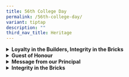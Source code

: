 ```yaml
---
title: 56th College Day
permalink: /56th-college-day/
variant: tiptap
description: ""
third_nav_title: Heritage
---
```

<div data-type="detailGroup" class="isomer-accordion isomer-accordion-white">
<details class="isomer-details">
<summary><strong>Loyalty in the Builders, Integrity in the Bricks</strong>
</summary>
<div data-type="detailsContent" class="isomer-details-content">
<p>This theme highlights the interplay between the builders – the individuals
who contribute through their effort, vision, and dedication to shaping
a brighter future for all, and the bricks – the steadfast value of integrity
that forms the foundation of lasting success. Loyalty reflects the builders’
commitment to the shared purpose, and integrity embodies the strength and
reliability of the actions and principles that hold everything together.
Just as a well-built structure stands firm through the synergy of both,
our College thrives when these virtues are upheld. Hence, at this College
Day, we honour those who have upheld these values by leading with moral
courage, uplifting others, and striving for excellence.</p>
</div>
</details>
<details class="isomer-details">
<summary><strong>Guest of Honour</strong>
</summary>
<div data-type="detailsContent" class="isomer-details-content">
<p></p>
</div>
</details>
<details class="isomer-details">
<summary><strong>Message from our Principal</strong>
</summary>
<div data-type="detailsContent" class="isomer-details-content">
<p></p>
</div>
</details>
<details class="isomer-details">
<summary><strong>Integrity in the Bricks</strong>
</summary>
<div data-type="detailsContent" class="isomer-details-content">
<p><strong><u>The NJC Student of the Year</u></strong>
</p>
<p>The National Junior College Student of the Year is the pinnacle of all
student awards, recognising all-round excellence in academia, CCA, leadership
and service.</p>
<p></p>
<p><strong>LUO CHANG</strong>
</p>
<p>My six years in NJC are marked by deep gratitude for the faculty, facilities,
and friends who have shaped my journey. The College’s culture of care has
nurtured me holistically and inspired me to give back through service.
Through this, I’ve realised that we are all on the same team, fighting
the same battles, where everyone has a place to serve with honour.</p>
<p></p>
<p>Of course, we each find gratitude in our own way. For my foodie friends,
it’s the basil pork with extra scoops of chilli at the canteen. For the
science-y ones, it’s the thrill of using the NMR machine in the Sigma Lab.
But no matter what draws us in, we build love for the community in our
own ways, lay our own bricks, and make our own difference.</p>
<p></p>
<p>I’m deeply honoured to receive the Student of the Year Award, a recognition
I owe to the passionate teachers and friends who have supported me, brick
by brick.</p>
<p></p>
<p>Moving forward, I hope we can find inspiration in the foundation laid
by the lineage of builders before us, and choose to serve with love and
honour, letting our NJ tower stand one brick taller.</p>
<p></p>
<p><strong><u>The Lim Kim Woon Award</u></strong>
</p>
<p>The Lim Kim Woon Award, initiated and structured by a former NJCian in
honour of our first Principal, recognises students who exemplify the hallmark
characteristics and traits of our motto, Service with Honour.</p>
<p></p>
<p><strong>ANGELENE KHO KAR YI</strong>
</p>
<p>I am truly honoured to be receiving the Lim Kim Woon Award, and would
like to thank my teachers, friends, and family who have stood by me and
supported me throughout my journey in NJC.</p>
<p></p>
<p>“Service with Honour” is especially meaningful to me because I want to
reach out to those who may not be as privileged as I am. Service, to me,
is about recognising that everyone’s situation is different, and asking
how I can use my strengths and resources to help in whatever way I can.</p>
<p></p>
<p>In NJC, I have been blessed with many opportunities to take part in community
service projects, and I believe this ignited the passion in me to continue
serving. Through these experiences, I’ve learnt that service is not a one-time
event, but a mindset we carry into every interaction.</p>
<p></p>
<p>Receiving this award motivates me to continue serving with compassion
and integrity and, more importantly, to inspire others to do the same.
I hope that through my actions, more people will be encouraged to lead
with kindness, serve with honour, and make a difference in the lives of
those around them, no matter how small.</p>
<p></p>
<p><strong>TOH SHI JIE</strong>
</p>
<p>Reflecting on my journey in NJC, a word I believe encapsulates my experience
as an NJCian is kindness - specifically, the many acts of kindness I was
fortunate enough to witness and receive over the past six years, which
broadened my understanding of what it means to serve with honour.</p>
<p></p>
<p>Whether it was the unwavering support and guidance of teachers who dedicated
themselves to our growth as individuals, or the compassion of peers, seniors,
and alumni who addressed my many questions and alleviated my concerns,
these interactions inspired me to give back, and fostered a firm belief
that no act of kindness is ever too small.</p>
<p></p>
<p>If my time at NJC has taught me anything, it’s that everyone has the potential
to make a positive impact on another’s life. Whether we choose to lead,
volunteer, or uplift those around us, the support we offer can comfort,
the values we embody can inspire, and the dedication we bring to our projects
can make their impact ever more profound.</p>
<p></p>
<p>I am deeply honoured to receive the Lim Kim Woon Award, and am immensely
grateful for the unyielding support of my friends and teachers who have
encouraged and inspired me along the way.</p>
<p></p>
<p><strong><u>The SAC Arts Excellence Award</u></strong>
</p>
<p>The SAC Arts Excellence Award recognises academic excellence in the arts.</p>
<p></p>
<p><strong>LIAN YUYANG</strong>
</p>
<p>Receiving this award is both fulfilling and, admittedly, a bit of a surprise
to me. When I first encountered English-dependent subjects like History
and Literature, they felt almost too foreign and intimidating - full of
dates, metaphors, and complex theories. I remember thinking, What have
I gotten myself into? I even began to question my choice.</p>
<p></p>
<p>But, as with all good stories, there were guides along the way - teachers
and staff in NJC. They patiently explained, reassured, and never let me
feel like I wasn't capable. Their belief in me was the scaffolding that
helped me climb from confusion to clarity. Meanwhile, I spent countless
hours devouring books, notes, and online resources like the Internet Archive.
Slowly, the subjects transformed from obstacles into pure passions.</p>
<p></p>
<p>A testament to the NJC staff who laid the foundation, and to the integrity
of hard work and persistence that made me who I am, this award is as much
theirs as it is mine. Indeed, a teacher's tale dwells in every student:
for in the grand structure of dreams, there is loyalty in the builders,
and integrity in the bricks.</p>
<p></p>
<p><strong>TASYA DARAMALINGGAM</strong>
</p>
<p>In my time studying the humanities, the values of loyalty and integrity
were key in discussions, essays, and reflections. Staying true to one’s
beliefs while making the effort to understand alternate perspectives was
what allowed my peers and me to engage in rich debates, mutually building
up our knowledge and growing alongside each other.</p>
<p></p>
<p>Being a humanities student was a challenging yet rewarding journey, as
my understanding of the world around me was constantly taken apart and
reformed. Coming to terms with diverse perspectives and conflicting ideas
honed my analytical skills, pushing me to reflect more deeply. Through
my exploration of the human experience and the global political and economic
landscape, I have been well equipped to understand the changing world.</p>
<p></p>
<p>I am truly grateful to the teachers who took the time to understand each
one of us, challenging our thinking and believing in us throughout. Their
passion and love for their subjects made my lessons with them thoroughly
memorable, with many of their humorous anecdotes from class still fresh
in my mind. The encouragement and support they provided have greatly deepened
my enjoyment of the humanities, and I would definitely recommend giving
the humanities a try.</p>
<p></p>
<p><strong><u>The SAC Science Excellence Award</u></strong>
</p>
<p>The SAC Science Excellence Award recognises excellence in the sciences,
both in core curricula and in co-curricular scientific endeavours.</p>
<p></p>
<p><strong>GALEN GAY</strong>
</p>
<p>Receiving the SAC Science Excellence Award is both a humbling and affirming
moment to cap off my NJC journey. From trying to find my bearings in the
SPIRE programme as a wide-eyed student in Junior High to becoming a confident
scientific communicator through the NUS-A*STAR-NJC Research Programme,
my scientific journey has been paved by numerous trailblazers before me:
teachers who dedicated countless hours drawing up lesson plans, liaising
with external partners, and patiently mentoring me; seniors who generously
gave their time to tutor, guide, and collate learning materials; and administrative
staff who worked tirelessly behind the scenes to ensure the smooth operation
of school programmes.</p>
<p></p>
<p>To me, this award is the product of their support and steadfast loyalty,
from which I have benefited immensely. Alongside that loyalty, I have found
personal integrity to be a key determinant in this achievement. Through
my research experience, I learnt to stay true to my moral pillars, whether
it was reporting unfavourable results or acknowledging uncertainties.</p>
<p></p>
<p>Beyond the individual, I have come to recognise that personal integrity
is also integral to the collective strength of the student body - laying,
brick by brick, the foundations of a robust support network for batches
of NJCians to come.</p>
<p></p>
<p><strong><u>The SAC Sports Excellence Award</u></strong>
</p>
<p>The SAC Sports Excellence Award is the pinnacle sports award, recognising
sportsmanship and sporting excellence.</p>
<p></p>
<p><strong>ARIEL LIN JING HAN</strong>
</p>
<p>I am truly honoured to receive this SAC sports excellence award. Receiving
this award really makes me feel like all my hard work paid off and motivates
me to work even harder to become better in my sport and as a person as
well. I really do believe that sports isn’t just about winning, but it’s
about building a good character. Be it perseverance, kindness or integrity,
the values that you can learn are endless! Personally, I feel that I've
become more resilient through my sports, and I've learnt to not give up
the moment I encounter problems, or stop trying when I know I can't do
it. It has truly taught me to do my very best in every circumstance and
no matter what the result is, it’s okay because I know I gave it my all!
So, I just want to encourage anyone who reads this to keep on trying! And
ultimately, it’s not about the results or medals you win, but the values
you’ve learnt that stick with you for the rest of your life.</p>
<p></p>
<p><strong>TAMARA TYLES</strong>
</p>
<p>My journey in NJC has been shaped by the people who stood by me, especially
when I felt like giving up. One moment I’ll never forget was in Secondary
2, during the 400m finals. Having fallen just before the finish line, it
felt like everything I had worked for slipped away in that instant. But
my teachers and coaches never let that moment define me. Their belief taught
me that failure isn’t the end, and gave me the strength to pick myself
up — both on and off the track. That experience showed me the meaning of
“Loyalty in the Builders, Integrity in the Bricks.” Loyalty is about people
standing by you at your lowest, and integrity is about staying true to
your values, even when no one’s watching. Receiving this award reminds
me of how much I’ve grown, and how much I owe to the community that believed
in me through every high and low. I’ll be proud to carry these lessons
with me, long after I leave NJC.</p>
<p></p>
<p><strong>ESTHER SIAK KA YEE</strong>
</p>
<p>Before coming to NJ, I would have never imagined myself winning a sports
award. I had thought that student athletes were hardcore and dedicated
but also wasting their time on an activity they might not even be doing
a few years down the road — until I became one myself. Canoeing has really
taught me what being an athlete is — not just as a racer but as a person.
Together in the gruelling training sessions, we were disciplined, racing
in different competitions. I would be lying if I said I had never thought
of just quitting this sport because of the sheer amount of mental pressure
it gave me. However, I chose to stay and keep pushing on because of my
seniors who had chosen to stay for the team. “I feel like my work here
isn’t done” was their reply to my question on why they stayed in this CCA.
It has inspired me to keep pushing on, not just in the sport but for the
team as well, coming together to build a community and as a team to lift
one another up. Thank you to my coaches, teachers and teammates for the
heart and effort you have put into this CCA.</p>
<p></p>
<p><strong><u>The NJC@69ners Award</u></strong>
</p>
<p>The NJC@69ers award, initiated and structured by the first cohort of NJCians,
recognises excellence in the arts and humanities, both in core-curricular
and co-curricular endeavours.</p>
<p></p>
<p><strong>LIAN YUYANG</strong>
</p>
<p>Receiving this award feels like a moment where all the pieces of my academic
and co-curricular journeys in the arts and humanities align gracefully.
My role as Vice President of the Editorial Club, and the countless hours
spent preparing for writing and recital competitions - these experiences
have been my canvas, painted with perseverance and avid enthusiasm.</p>
<p></p>
<p>I owe this recognition to my teachers, who’ve been loyal builders, laying
down the foundation of wisdom with unwavering commitment. I must especially
thank Ms Ho Hui Lin and Ms Sylvia Soh for kindling my passions in History
and Literature - passions that define me today.</p>
<p></p>
<p>As a sapling, I have worked to build my own integrity, brick by brick,
through every edit and every line written. It is the trust and guidance
of my educators that have allowed me to stand strong, enabling me to venture
further on my chosen path.</p>
<p></p>
<p><strong><u>The Stephen Loh Sports Excellence Award</u></strong>
</p>
<p>The Stephen Loh Sports Excellence Award is the pinnacle sports award,
recognising sportsmanship and sporting excellence in Track &amp; Field,
Squash and Canoeing.</p>
<p></p>
<p><strong>LOVELEY NG</strong>
</p>
<p>It is such an honour to have been awarded the Stephen Loh Sports Excellence
Award. Throughout my six years in the College’s Shooting Club, I have come
to appreciate how being a sportsperson is more than just celebrating the
wins. I have experienced ups and downs - from winning competitions to facing
challenges during training. Being in the National Youth Team, I found it
not so easy to balance my academic work and sporting commitments, but this
taught me the importance of self-discipline. Many people have also supported
me: my family, teachers and friends who were always encouraging, and my
coaches who spurred me to reach greater heights. I have learnt what it
is to exemplify sportsmanship, to show respect to others, to constantly
remain committed to growth and to inspire my peers to be passionate and
resilient in their sporting endeavours. This award, to me, is not just
a celebration of my achievements but also a testament to a fulfilling journey,
to the valuable experiences I have gained thus far. The lessons I have
learnt in my sporting journey will continue to stay with me - for they
are lifelong and unforgettable.</p>
<p></p>
<p><strong>LOH HIN YIN, LANGSTON</strong>
</p>
<p>I am honoured to have been selected for the Stephen Loh Sports Excellence
Award. I would not have been able to get to where I am without the support
of my friends, teachers and coaches in NJC. Although I was in NJ Track
and Field for 2 years, the friends I made there and my coaches have pushed
me to heights I never thought was possible. They encouraged me to carry
on even when I couldn’t push on during training. I learnt how to lead my
peers as an event Captain, with mentoring support from my teachers and
coaches along the way. I learnt that sportsmanship is not simply about
being good at the sport you play, but also about hard work, discipline,
leadership and humility. I hope that the sports scene can continue to grow
in these four aspects, towards an exciting future for NJC sports!</p>
<p></p>
<p><strong>TAN PENG RUI LAUREN</strong>
</p>
<p>Being able to play basketball and represent NJC has been a huge blessing
to me. The last six years have shaped me to be a better person by inculcating
a sense of discipline, commitment, where it was important to show up even
when the going got tough. Basketball is a team sport and being part of
a team means belonging to something bigger than myself. It places others
above self and taught me what it means to invest time and effort to support
my teammates, to build a culture of trust, camaraderie and a sense of mission
to move as one. Reflecting on this journey, I am deeply appreciative of
teachers, coaches and seniors for their guidance, and teammates who have
stood by me. Through these years, I have seen how perseverance and resilience
build strength of character, especially when we fail and resolutely pick
ourselves up. These little building blocks and memories mould us and are
valuable life lessons that we carry through to adulthood, reminding me
of a core tenet of Team NJC’s basketball commandment of being unbeatable
when standing together.</p>
<p></p>
<p><strong><u>The PAACT Aesthetics Excellence Award</u></strong>
</p>
<p>The PAACT Aesthetics Excellence Award recognises excellence in the aesthetics.</p>
<p></p>
<p><strong>AIDAN YEONG LEE HENG</strong>
</p>
<p>I believe that having a sense of Loyalty is not limited to leaders or
exco members; each CCA members’ loyalty means that they put in their best
effort in everything they do for the CCA, and this makes a massive difference.
I have had a very close connection to the String Orchestra for a very long
time, starting from when my brother joined the orchestra in 2019. I was
allowed to participate in a masterclass and a few rehearsals with NJCSO
before I even joined the school. I had the opportunity to interact with
the Stringers and socialise with them. All this allowed me to establish
a bond with the orchestra early on, and that was when my mind was set on
being part of the NJCSO family. I am extremely appreciative of the opportunities
the teachers have given me – what are the chances that one gets to play
in masterclasses with internationally acclaimed cellists and travel overseas
with the friends doing what they love? Because of my CCA mates and teachers,
I was able to enjoy every moment spent in NJC, and I am ever ready to go
above and beyond my responsibilities as a Stringer to always give my very
best for my teachers and friends.</p>
<p></p>
<p><strong><u>The Outstanding Leadership Award	</u></strong>
</p>
<p>The Outstanding Leadership Award recognises student leaders who have displayed
leadership with sensitivity and service with honour.</p>
<p></p>
<p><strong>GOH YU XIN</strong>
</p>
<p>Stepping into NJC in 2019, I was a little girl with limited confidence
in my leadership abilities and never thought to step up as one. My first
exposure as a student leader was when I was appointed the Values-in-Action
representative of my lower JH class. Under the guidance of my teachers
and taking the chance to spearhead the class’s discussions, I slowly felt
comfortable in my role. I found fulfilment in forging meaningful connections
with others, listening to my fellow leaders and those we aim to serve,
and working towards our common goal. Throughout my time in NJC, I have
learnt that leadership is about empowering others — providing platforms
for our fellow leaders to contribute and supporting them in their growth.
It is a profound honour to receive the Outstanding Leadership Award as
it signifies my growth in NJC over the past six years. More importantly,
it is a testament to the community’s efforts in cultivating me into who
I am today.</p>
<p></p>
<p><strong>LEOW ZI HAN GERMAINE</strong>
</p>
<p>My journey in NJC has been shaped by rewarding moments, such as staying
back after school to plan initiatives with my CCA, navigating difficult
conversations as a Peer Support Leader, and learning how to be present
for others during uncertain times. These experiences showed me that leadership
is rarely about standing at the front, it’s about standing with others,
building trust, and growing alongside them. These experiences taught me
that real leadership means listening deeply, following through on commitments,
and doing the right thing even when no one is watching. It’s in these quiet
decisions and steady actions that integrity is built and sustained. I’m
deeply grateful to receive this award as it serves as a reminder of those
who have walked this journey with me — those who encouraged, challenged,
and supported me in ways that allowed me to learn and lead with greater
purpose. This experience has also deepened my appreciation for the collective
effort behind every milestone. It is the persistence, generosity, and loyalty
of many—driven by a shared commitment to something greater—that empower
us to value the experience as much as we value the outcomes. That, to me,
is what makes this journey truly lasting.</p>
<p></p>
<p><strong>CHONG KAI XU</strong>
</p>
<p>I am extremely honoured to receive the Outstanding Leadership Award. Personally,
leadership is about bridging connections with people, journeying together
as one whilst uplifting others. Above all, leadership encompasses service
with loyalty, integrity, respect and humility whilst upholding one’s moral
values especially when faced with dilemmas. NJ has taught me how service
through the smallest actions, like being present for others to lending
a listening ear, goes a long way to make a difference in forging an inclusive
and united community which helps us to take bigger leaps together. Ultimately,
leadership is about willingly serving others around us no matter the size
of our actions, community and titles we hold. Although my journey was fraught
with challenges, I believe that these hurdles serve as learning opportunities
for me to learn and grow as a person. I am deeply thankful for the unwavering
support and dedication my teachers, friends and family have given me throughout
my 2 years in NJ. I am very grateful for the myriad of opportunities NJ
has given to me to serve the community in several ways. Looking back, my
time in NJ has been a fulfilling one filled with valuable lessons and countless
memories that I will forever treasure.</p>
<p></p>
<p><strong>NG XIN YI</strong>
</p>
<p>Receiving this award is a humbling honour. It reflects not just my personal
journey, but the collective strength of those I’ve led and learned from.
The leadership opportunities I’ve had at NJC have taught me that true leadership
isn’t about being in front—it’s about standing beside others, especially
when the stakes are high. As a captain, loyalty meant showing up consistently
for my team, not just during matches, but in early mornings, tough training
sessions, and difficult moments of self-doubt. It was about being a dependable
presence, someone my teammates could count on both on and off the field.
Integrity guided every decision I made. I learned that leadership isn’t
about giving orders, it’s about listening with empathy and making the right
choices, even when they’re difficult. Whether it meant taking responsibility
for my mistakes or standing up for what was fair, I aimed to lead in a
way that fostered trust and mutual respect. I truly resonate with the quote,
“The servant-leader is servant first. It begins with the natural feeling
that one wants to serve, to serve first.” If someone asks why I serve,
I can only say—I don’t know exactly. It’s just a feeling! And this feeling
has guided every step of my leadership journey in NJC.</p>
<p></p>
<p><strong>TENG YWEE SEE</strong>
</p>
<p></p>
</div>
</details>
</div>
<p></p>